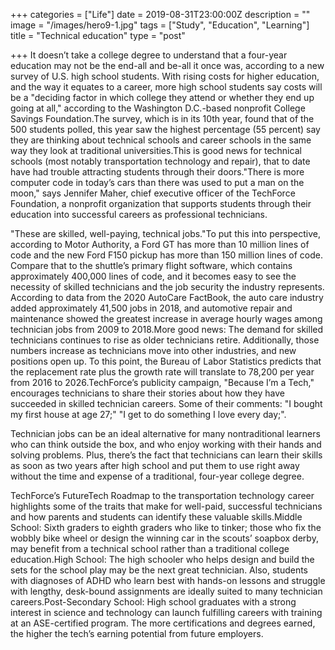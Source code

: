 +++
categories = ["Life"]
date = 2019-08-31T23:00:00Z
description = ""
image = "/images/hero9-1.jpg"
tags = ["Study", "Education", "Learning"]
title = "Technical education"
type = "post"

+++
It doesn’t take a college degree to understand that a four-year education may not be the end-all and be-all it once was, according to a new survey of U.S. high school students. With rising costs for higher education, and the way it equates to a career, more high school students say costs will be a "deciding factor in which college they attend or whether they end up going at all," according to the Washington D.C.-based nonprofit College Savings Foundation.The survey, which is in its 10th year, found that of the 500 students polled, this year saw the highest percentage (55 percent) say they are thinking about technical schools and career schools in the same way they look at traditional universities.This is good news for technical schools (most notably transportation technology and repair), that to date have had trouble attracting students through their doors."There is more computer code in today’s cars than there was used to put a man on the moon," says Jennifer Maher, chief executive officer of the TechForce Foundation, a nonprofit organization that supports students through their education into successful careers as professional technicians.

  
"These are skilled, well-paying, technical jobs."To put this into perspective, according to Motor Authority, a Ford GT has more than 10 million lines of code and the new Ford F150 pickup has more than 150 million lines of code. Compare that to the shuttle’s primary flight software, which contains approximately 400,000 lines of code, and it becomes easy to see the necessity of skilled technicians and the job security the industry represents.  
According to data from the 2020 AutoCare FactBook, the auto care industry added approximately 41,500 jobs in 2018, and automotive repair and maintenance showed the greatest increase in average hourly wages among technician jobs from 2009 to 2018.More good news: The demand for skilled technicians continues to rise as older technicians retire. Additionally, those numbers increase as technicians move into other industries, and new positions open up. To this point, the Bureau of Labor Statistics predicts that the replacement rate plus the growth rate will translate to 78,200 per year from 2016 to 2026.TechForce’s publicity campaign, "Because I’m a Tech," encourages technicians to share their stories about how they have succeeded in skilled technician careers. Some of their comments: "I bought my first house at age 27;" "I get to do something I love every day;".

  
Technician jobs can be an ideal alternative for many nontraditional learners who can think outside the box, and who enjoy working with their hands and solving problems. Plus, there’s the fact that technicians can learn their skills as soon as two years after high school and put them to use right away without the time and expense of a traditional, four-year college degree.

TechForce’s FutureTech Roadmap to the transportation technology career highlights some of the traits that make for well-paid, successful technicians and how parents and students can identify these valuable skills.Middle School: Sixth graders to eighth graders who like to tinker; those who fix the wobbly bike wheel or design the winning car in the scouts’ soapbox derby, may benefit from a technical school rather than a traditional college education.High School: The high schooler who helps design and build the sets for the school play may be the next great technician. Also, students with diagnoses of ADHD who learn best with hands-on lessons and struggle with lengthy, desk-bound assignments are ideally suited to many technician careers.Post-Secondary School: High school graduates with a strong interest in science and technology can launch fulfilling careers with training at an ASE-certified program. The more certifications and degrees earned, the higher the tech’s earning potential from future employers.
